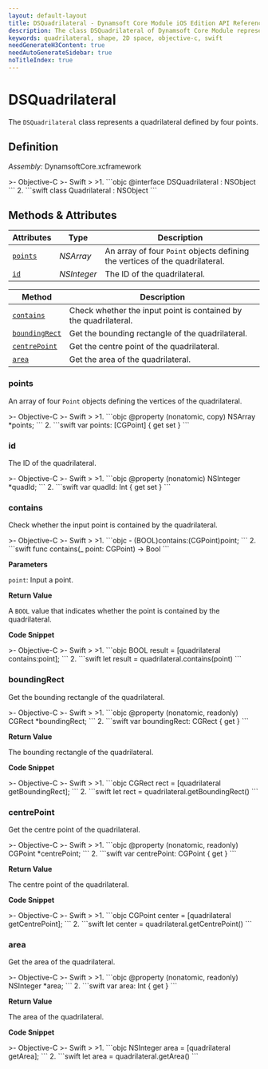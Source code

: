 ```yaml
---
layout: default-layout
title: DSQuadrilateral - Dynamsoft Core Module iOS Edition API Reference
description: The class DSQuadrilateral of Dynamsoft Core Module represents a quadrilateral shape in 2D space, which contains an array of four CGPoint, representing the vertices of the quadrilateral.
keywords: quadrilateral, shape, 2D space, objective-c, swift
needGenerateH3Content: true
needAutoGenerateSidebar: true
noTitleIndex: true
---
```


# DSQuadrilateral

The `DSQuadrilateral` class represents a quadrilateral defined by four points.

## Definition

*Assembly:* DynamsoftCore.xcframework

<div class="sample-code-prefix"></div>
>- Objective-C
>- Swift
>
>1. 
```objc
@interface DSQuadrilateral : NSObject
```
2. 
```swift
class Quadrilateral : NSObject
```

## Methods & Attributes

| Attributes | Type | Description |
| ---------- | ---- | ----------- |
| [`points`](#points) | *NSArray* | An array of four `Point` objects defining the vertices of the quadrilateral. |
| [`id`](#id) | *NSInteger* | The ID of the quadrilateral. |

| Method | Description |
| ------ | ----------- |
| [`contains`](#contains) | Check whether the input point is contained by the quadrilateral. |
| [`boundingRect`](#boundingrect) | Get the bounding rectangle of the quadrilateral. |
| [`centrePoint`](#centrepoint) | Get the centre point of the quadrilateral. |
| [`area`](#area) | Get the area of the quadrilateral. |

### points

An array of four `Point` objects defining the vertices of the quadrilateral.

<div class="sample-code-prefix"></div>
>- Objective-C
>- Swift
>
>1. 
```objc
@property (nonatomic, copy) NSArray *points;
```
2. 
```swift
var points: [CGPoint] { get set }
```

### id

The ID of the quadrilateral.

<div class="sample-code-prefix"></div>
>- Objective-C
>- Swift
>
>1. 
```objc
@property (nonatomic) NSInteger *quadId;
```
2. 
```swift
var quadId: Int { get set }
```

### contains

Check whether the input point is contained by the quadrilateral.

<div class="sample-code-prefix"></div>
>- Objective-C
>- Swift
>
>1. 
```objc
- (BOOL)contains:(CGPoint)point;
```
2. 
```swift
func contains(_ point: CGPoint) -> Bool
```

**Parameters**

`point`: Input a point.

**Return Value**

A `BOOL` value that indicates whether the point is contained by the quadrilateral.

**Code Snippet**

<div class="sample-code-prefix"></div>
>- Objective-C
>- Swift
>
>1. 
```objc
BOOL result = [quadrilateral contains:point];
```
2. 
```swift
let result = quadrilateral.contains(point)
```

### boundingRect

Get the bounding rectangle of the quadrilateral.

<div class="sample-code-prefix"></div>
>- Objective-C
>- Swift
>
>1. 
```objc
@property (nonatomic, readonly) CGRect *boundingRect;
```
2. 
```swift
var boundingRect: CGRect { get }
```

**Return Value**

The bounding rectangle of the quadrilateral.

**Code Snippet**

<div class="sample-code-prefix"></div>
>- Objective-C
>- Swift
>
>1. 
```objc
CGRect rect = [quadrilateral getBoundingRect];
```
2. 
```swift
let rect = quadrilateral.getBoundingRect()
```

### centrePoint

Get the centre point of the quadrilateral.

<div class="sample-code-prefix"></div>
>- Objective-C
>- Swift
>
>1. 
```objc
@property (nonatomic, readonly) CGPoint *centrePoint;
```
2. 
```swift
var centrePoint: CGPoint { get }
```

**Return Value**

The centre point of the quadrilateral.

**Code Snippet**

<div class="sample-code-prefix"></div>
>- Objective-C
>- Swift
>
>1. 
```objc
CGPoint center = [quadrilateral getCentrePoint];
```
2. 
```swift
let center = quadrilateral.getCentrePoint()
```

### area

Get the area of the quadrilateral.

<div class="sample-code-prefix"></div>
>- Objective-C
>- Swift
>
>1. 
```objc
@property (nonatomic, readonly) NSInteger *area;
```
2. 
```swift
var area: Int { get }
```

**Return Value**

The area of the quadrilateral.

**Code Snippet**

<div class="sample-code-prefix"></div>
>- Objective-C
>- Swift
>
>1. 
```objc
NSInteger area = [quadrilateral getArea];
```
2. 
```swift
let area = quadrilateral.getArea()
```

